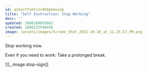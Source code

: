 ```yaml
---
id: q14actfnmfx1v9k8phmuv2p
title: "Self Instruction: Stop Working"
desc: ''
updated: 1686189693662
created: 1666333546456
image: /assets/images/Screen_Shot_2022-10-20_at_11.25.57_PM.png
---
```


Stop working now. 

Even if you need to work: Take a prolonged break. 

![[_.image.stop-sign]]